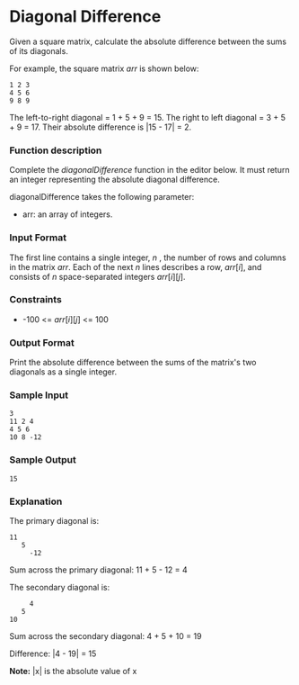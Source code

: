 # Diagonal Difference

Given a square matrix, calculate the absolute difference between the sums of its diagonals.

For example, the square matrix _arr_ is shown below:
```
1 2 3
4 5 6
9 8 9  
```

The left-to-right diagonal = 1 + 5 + 9 = 15. The right to left diagonal = 3 + 5 + 9 = 17. Their absolute difference is |15 - 17| = 2.

### Function description

Complete the _diagonalDifference_ function in the editor below. It must return an integer representing the absolute diagonal difference.

diagonalDifference takes the following parameter:

* arr: an array of integers.

### Input Format

The first line contains a single integer, _n_ , the number of rows and columns in the matrix _arr_. 
Each of the next _n_ lines describes a row, _arr_[_i_], and consists of _n_ space-separated integers _arr_[_i_][_j_].

### Constraints

* -100 <= _arr_[_i_][_j_] <= 100

### Output Format

Print the absolute difference between the sums of the matrix's two diagonals as a single integer.

### Sample Input
```
3
11 2 4
4 5 6
10 8 -12
```

### Sample Output
```
15
```

### Explanation

The primary diagonal is:
```
11
   5
     -12
```

Sum across the primary diagonal: 11 + 5 - 12 = 4

The secondary diagonal is:
```
     4
   5
10
```

Sum across the secondary diagonal: 4 + 5 + 10 = 19

Difference: |4 - 19| = 15

**Note:** |x| is the absolute value of x